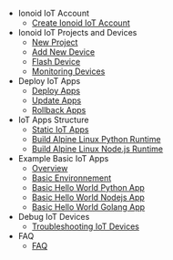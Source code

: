 - Ionoid IoT Account 
  - [Create Ionoid IoT Account](../Register/register.md)
- Ionoid IoT Projects and Devices
  - [New Project](../NewProject/newProject.md)
  - [Add New Device](../NewDevice/newDevice.md)
  - [Flash Device](../FlashDevice/FlashDevice.md)
  - [Monitoring Devices](../Monitoring/monitoring.md)
- Deploy IoT Apps
  - [Deploy Apps ](../DeployApp/deployApp.md)
  - [Update Apps](../UpdateApp/updateApp.md)
  - [Rollback Apps](../RollbackApp/rollbackApp.md)
- IoT Apps Structure
  - [Static IoT Apps](../apps/build/static-binary.md)
  - [Build Alpine Linux Python Runtime](../apps/build/python-runtime.md)
  - [Build Alpine Linux Node.js Runtime](../apps/build/nodejs-runtime.md)
- Example Basic IoT Apps
  - [Overview](apps/build/overview.md)
  - [Basic Environnement](apps/build/step-by-step-basic-environment.md)
  - [Basic Hello World Python App](apps/build/step-by-step-basic-python-app.md)
  - [Basic Hello World Nodejs App](apps/build/step-by-step-basic-nodejs-app.md)
  - [Basic Hello World Golang App](apps/build/step-by-step-basic-golang-app.md)
- Debug IoT Devices
  - [Troubleshooting IoT Devices](../debug/debug-devices.md)
- FAQ
  - [FAQ](Faq/faq.md)

